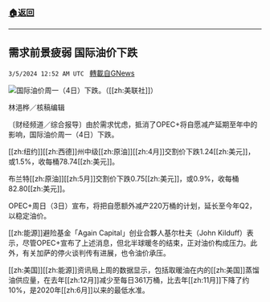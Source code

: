 ###  [:house:返回](README.md)
---


## 需求前景疲弱 国际油价下跌
`3/5/2024 12:52 AM UTC ` [轉載自GNews](https://gnews.org/articles/2365498)

![](https://img.ltn.com.tw/Upload/business/page/800/2024/03/05/phphUrEM6.jpg "")国际油价周一（4日）下跌。（[[zh:美联社]]）

林浥桦／核稿编辑

〔财经频道／综合报导〕由於需求忧虑，抵消了OPEC+将自愿减产延期至年中的影响，国际油价周一（4日）下跌。

[[zh:纽约]][[zh:西德]]州中级[[zh:原油]][[zh:4月]]交割价下跌1.24[[zh:美元]]，或1.5%，收每桶78.74[[zh:美元]]。

布兰特[[zh:原油]][[zh:5月]]交割价下跌0.75[[zh:美元]]，或0.9%，收每桶82.80[[zh:美元]]。

OPEC+周日（3日）宣布，将把自愿额外减产220万桶的计划，延长至今年Q2，以稳定油价。

[[zh:能源]]避险基金「Again Capital」创业合夥人基尔杜夫（John Kilduff）表示，尽管OPEC+宣布了上述消息，但北半球暖冬的结束，正对油价构成压力。此外，有关加萨的停火谈判传有进展，也令油价承压。

[[zh:美国]][[zh:能源]]资讯局上周的数据显示，包括取暖油在内的[[zh:美国]]蒸馏油供应量，在去年[[zh:12月]]减少至每日361万桶，比去年[[zh:11月]]下降了约10%，是2020年[[zh:6月]]以来的最低水准。
